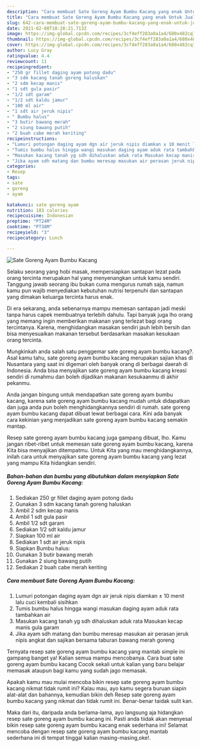 ```yaml
---
description: "Cara membuat Sate Goreng Ayam Bumbu Kacang yang enak Untuk Jualan"
title: "Cara membuat Sate Goreng Ayam Bumbu Kacang yang enak Untuk Jualan"
slug: 642-cara-membuat-sate-goreng-ayam-bumbu-kacang-yang-enak-untuk-jualan
date: 2021-02-08T18:28:21.713Z
image: https://img-global.cpcdn.com/recipes/3cf4eff283a0a1a4/680x482cq70/sate-goreng-ayam-bumbu-kacang-foto-resep-utama.jpg
thumbnail: https://img-global.cpcdn.com/recipes/3cf4eff283a0a1a4/680x482cq70/sate-goreng-ayam-bumbu-kacang-foto-resep-utama.jpg
cover: https://img-global.cpcdn.com/recipes/3cf4eff283a0a1a4/680x482cq70/sate-goreng-ayam-bumbu-kacang-foto-resep-utama.jpg
author: Lucy Gray
ratingvalue: 4.4
reviewcount: 11
recipeingredient:
- "250 gr fillet daging ayam potong dadu"
- "3 sdm kacang tanah goreng haluskan"
- "2 sdm kecap manis"
- "1 sdt gula pasir"
- "1/2 sdt garam"
- "1/2 sdt kaldu jamur"
- "100 ml air"
- "1 sdt air jeruk nipis"
- " Bumbu halus"
- "3 butir bawang merah"
- "2 siung bawang putih"
- "2 buah cabe merah keriting"
recipeinstructions:
- "Lumuri potongan daging ayam dgn air jeruk nipis diamkan ± 10 menit lalu cuci kembali sisihkan"
- "Tumis bumbu halus hingga wangi masukan daging ayam aduk rata tambahkan air"
- "Masukan kacang tanah yg sdh dihaluskan aduk rata Masukan kecap manis gula garam"
- "Jika ayam sdh matang dan bumbu meresap masukan air perasan jeruk nipis angkat dan sajikan bersama taburan bawang merah goreng"
categories:
- Resep
tags:
- sate
- goreng
- ayam

katakunci: sate goreng ayam 
nutrition: 183 calories
recipecuisine: Indonesian
preptime: "PT24M"
cooktime: "PT38M"
recipeyield: "3"
recipecategory: Lunch

---
```



![Sate Goreng Ayam Bumbu Kacang](https://img-global.cpcdn.com/recipes/3cf4eff283a0a1a4/680x482cq70/sate-goreng-ayam-bumbu-kacang-foto-resep-utama.jpg)

Selaku seorang yang hobi masak, mempersiapkan santapan lezat pada orang tercinta merupakan hal yang menyenangkan untuk kamu sendiri. Tanggung jawab seorang ibu bukan cuma mengurus rumah saja, namun kamu pun wajib menyediakan kebutuhan nutrisi terpenuhi dan santapan yang dimakan keluarga tercinta harus enak.

Di era  sekarang, anda sebenarnya mampu memesan santapan jadi meski tanpa harus capek membuatnya terlebih dahulu. Tapi banyak juga lho orang yang memang ingin memberikan makanan yang terlezat bagi orang tercintanya. Karena, menghidangkan masakan sendiri jauh lebih bersih dan bisa menyesuaikan makanan tersebut berdasarkan masakan kesukaan orang tercinta. 



Mungkinkah anda salah satu penggemar sate goreng ayam bumbu kacang?. Asal kamu tahu, sate goreng ayam bumbu kacang merupakan sajian khas di Nusantara yang saat ini digemari oleh banyak orang di berbagai daerah di Indonesia. Anda bisa menyajikan sate goreng ayam bumbu kacang kreasi sendiri di rumahmu dan boleh dijadikan makanan kesukaanmu di akhir pekanmu.

Anda jangan bingung untuk mendapatkan sate goreng ayam bumbu kacang, karena sate goreng ayam bumbu kacang mudah untuk didapatkan dan juga anda pun boleh menghidangkannya sendiri di rumah. sate goreng ayam bumbu kacang dapat dibuat lewat berbagai cara. Kini ada banyak cara kekinian yang menjadikan sate goreng ayam bumbu kacang semakin mantap.

Resep sate goreng ayam bumbu kacang juga gampang dibuat, lho. Kamu jangan ribet-ribet untuk memesan sate goreng ayam bumbu kacang, karena Kita bisa menyajikan ditempatmu. Untuk Kita yang mau menghidangkannya, inilah cara untuk menyajikan sate goreng ayam bumbu kacang yang lezat yang mampu Kita hidangkan sendiri.

<!--inarticleads1-->

##### Bahan-bahan dan bumbu yang dibutuhkan dalam menyiapkan Sate Goreng Ayam Bumbu Kacang:

1. Sediakan 250 gr fillet daging ayam potong dadu
1. Gunakan 3 sdm kacang tanah goreng haluskan
1. Ambil 2 sdm kecap manis
1. Ambil 1 sdt gula pasir
1. Ambil 1/2 sdt garam
1. Sediakan 1/2 sdt kaldu jamur
1. Siapkan 100 ml air
1. Sediakan 1 sdt air jeruk nipis
1. Siapkan  Bumbu halus:
1. Gunakan 3 butir bawang merah
1. Gunakan 2 siung bawang putih
1. Sediakan 2 buah cabe merah keriting




<!--inarticleads2-->

##### Cara membuat Sate Goreng Ayam Bumbu Kacang:

1. Lumuri potongan daging ayam dgn air jeruk nipis diamkan ± 10 menit lalu cuci kembali sisihkan
1. Tumis bumbu halus hingga wangi masukan daging ayam aduk rata tambahkan air
1. Masukan kacang tanah yg sdh dihaluskan aduk rata Masukan kecap manis gula garam
1. Jika ayam sdh matang dan bumbu meresap masukan air perasan jeruk nipis angkat dan sajikan bersama taburan bawang merah goreng




Ternyata resep sate goreng ayam bumbu kacang yang mantab simple ini gampang banget ya! Kalian semua mampu mencobanya. Cara buat sate goreng ayam bumbu kacang Cocok sekali untuk kalian yang baru belajar memasak ataupun bagi kamu yang sudah jago memasak.

Apakah kamu mau mulai mencoba bikin resep sate goreng ayam bumbu kacang nikmat tidak rumit ini? Kalau mau, ayo kamu segera buruan siapin alat-alat dan bahannya, kemudian bikin deh Resep sate goreng ayam bumbu kacang yang nikmat dan tidak rumit ini. Benar-benar taidak sulit kan. 

Maka dari itu, daripada anda berlama-lama, ayo langsung aja hidangkan resep sate goreng ayam bumbu kacang ini. Pasti anda tiidak akan menyesal bikin resep sate goreng ayam bumbu kacang enak sederhana ini! Selamat mencoba dengan resep sate goreng ayam bumbu kacang mantab sederhana ini di tempat tinggal kalian masing-masing,oke!.

